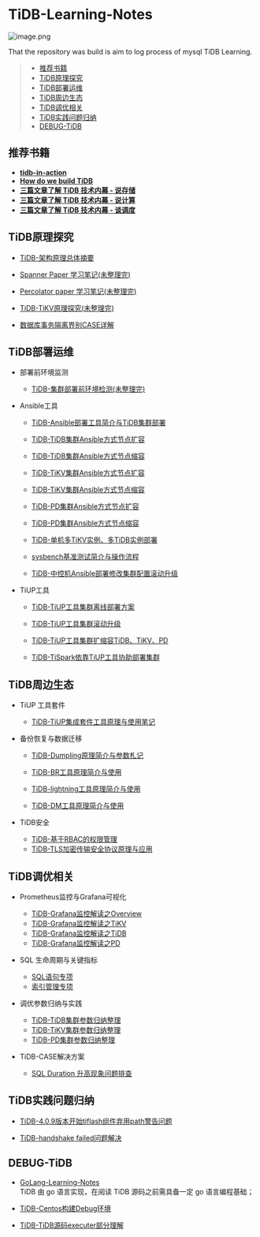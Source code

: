 # TiDB-Learning-Notes

![image.png](http://cdn.lifemini.cn/dbblog/20210123/5dae983117ea487aafc60162651b254d.png)

That the repository was build is aim to log process of mysql TiDB Learning.


> - [推荐书籍](#推荐书籍)  
> - [TiDB原理探究](#TiDB原理探究)  
> - [TiDB部署运维](#TiDB部署运维)  
> - [TiDB周边生态](#TiDB周边生态)  
> - [TiDB调优相关](#TiDB调优相关)  
> - [TiDB实践问题归纳](#TiDB实践问题归纳)  
> - [DEBUG-TiDB](#DEBUG-TiDB)  



## 推荐书籍

 - [**tidb-in-action**](https://github.com/tidb-incubator/tidb-in-action/blob/master/SUMMARY.md)  
 - [**How do we build TiDB**](https://www.pingcap.com/blog-cn/how-do-we-build-tidb/)  
 - [**三篇文章了解 TiDB 技术内幕 - 说存储**](https://pingcap.com/blog-cn/tidb-internal-1/)  
 - [**三篇文章了解 TiDB 技术内幕 - 说计算**](https://pingcap.com/blog-cn/tidb-internal-2/)  
 - [**三篇文章了解 TiDB 技术内幕 - 谈调度**](https://pingcap.com/blog-cn/tidb-internal-3/)  


## TiDB原理探究

 - [TiDB-架构原理总体摘要](https://github.com/jansu-dev/TiDB-Learning-Notes/blob/master/TiDB%E5%8E%9F%E7%90%86%E6%80%BB%E7%BB%93/TiDB-%E6%9E%B6%E6%9E%84%E5%8E%9F%E7%90%86%E6%80%BB%E4%BD%93%E6%91%98%E8%A6%81.md)

 - [Spanner Paper 学习笔记(未整理完)](https://github.com/jansu-dev/TiDB-Learning-Notes/blob/master/TiDB%E5%8E%9F%E7%90%86%E6%80%BB%E7%BB%93/Spanner%20Paper%20%E5%AD%A6%E4%B9%A0%E7%AC%94%E8%AE%B0.md)

 - [Percolator paper 学习笔记(未整理完)](https://github.com/jansu-dev/TiDB-Learning-Notes/blob/master/TiDB%E5%8E%9F%E7%90%86%E6%80%BB%E7%BB%93/Percolator%20paper%20%E5%AD%A6%E4%B9%A0%E7%AC%94%E8%AE%B0.md)

 - [TiDB-TiKV原理探究(未整理完)](https://github.com/jansu-dev/TiDB-Learning-Notes/blob/master/TiDB%E5%8E%9F%E7%90%86%E6%80%BB%E7%BB%93/TiDB-TiKV%E5%8E%9F%E7%90%86%E6%8E%A2%E7%A9%B6.md)

 - [数据库事务隔离界别CASE详解](https://github.com/jansu-dev/TiDB-Learning-Notes/blob/master/TiDB%E5%8E%9F%E7%90%86%E6%80%BB%E7%BB%93/%E4%BA%8B%E5%8A%A1%E7%9A%84%E9%9A%94%E7%A6%BB%E7%BA%A7%E5%88%AB.md)

## TiDB部署运维

 - 部署前环境监测
    - [TiDB-集群部署前环境检测(未整理完)](https://github.com/jansu-dev/TiDB-Learning-Notes/blob/master/TIDB-%E9%83%A8%E7%BD%B2%E5%AE%9E%E8%B7%B5/TiDB-%E9%9B%86%E7%BE%A4%E9%83%A8%E7%BD%B2%E5%89%8D%E7%8E%AF%E5%A2%83%E6%A3%80%E6%B5%8B.md)

 - Ansible工具
    - [TiDB-Ansible部署工具简介与TiDB集群部署](https://github.com/jansu-dev/TiDB-Learning-Notes/blob/master/TIDB-%E9%83%A8%E7%BD%B2%E5%AE%9E%E8%B7%B5/TiDB-Ansible%E9%83%A8%E7%BD%B2%E5%B7%A5%E5%85%B7%E7%AE%80%E4%BB%8B%E4%B8%8ETiDB%E9%9B%86%E7%BE%A4%E9%83%A8%E7%BD%B2.md)



    - [TiDB-TiDB集群Ansible方式节点扩容](https://github.com/jansu-dev/TiDB-Learning-Notes/blob/master/TIDB-%E9%83%A8%E7%BD%B2%E5%AE%9E%E8%B7%B5/TiDB-TiDB%E9%9B%86%E7%BE%A4Ansible%E6%96%B9%E5%BC%8F%E8%8A%82%E7%82%B9%E6%89%A9%E5%AE%B9.md)


    - [TiDB-TiDB集群Ansible方式节点缩容](https://github.com/jansu-dev/TiDB-Learning-Notes/blob/master/TIDB-%E9%83%A8%E7%BD%B2%E5%AE%9E%E8%B7%B5/TiDB-TiDB%E9%9B%86%E7%BE%A4Ansible%E6%96%B9%E5%BC%8F%E8%8A%82%E7%82%B9%E7%BC%A9%E5%AE%B9.md)

    - [TiDB-TiKV集群Ansible方式节点扩容](https://github.com/jansu-dev/TiDB-Learning-Notes/blob/master/TIDB-%E9%83%A8%E7%BD%B2%E5%AE%9E%E8%B7%B5/TiDB-TiKV%E9%9B%86%E7%BE%A4Ansible%E6%96%B9%E5%BC%8F%E8%8A%82%E7%82%B9%E6%89%A9%E5%AE%B9.md)

    - [TiDB-TiKV集群Ansible方式节点缩容](https://github.com/jansu-dev/TiDB-Learning-Notes/blob/master/TIDB-%E9%83%A8%E7%BD%B2%E5%AE%9E%E8%B7%B5/TiDB-TiKV%E9%9B%86%E7%BE%A4Ansible%E6%96%B9%E5%BC%8F%E8%8A%82%E7%82%B9%E7%BC%A9%E5%AE%B9.md)

    - [TiDB-PD集群Ansible方式节点扩容](https://github.com/jansu-dev/TiDB-Learning-Notes/blob/master/TIDB-%E9%83%A8%E7%BD%B2%E5%AE%9E%E8%B7%B5/TiDB-PD%E9%9B%86%E7%BE%A4Ansible%E6%96%B9%E5%BC%8F%E8%8A%82%E7%82%B9%E6%89%A9%E5%AE%B9.md)

    - [TiDB-PD集群Ansible方式节点缩容](https://github.com/jansu-dev/TiDB-Learning-Notes/blob/master/TIDB-%E9%83%A8%E7%BD%B2%E5%AE%9E%E8%B7%B5/TiDB-PD%E9%9B%86%E7%BE%A4Ansible%E6%96%B9%E5%BC%8F%E8%8A%82%E7%82%B9%E7%BC%A9%E5%AE%B9.md)


    - [TiDB-单机多TiKV实例、多TiDB实例部署](https://github.com/jansu-dev/TiDB-Learning-Notes/blob/master/TIDB-%E9%83%A8%E7%BD%B2%E5%AE%9E%E8%B7%B5/TiDB-%E5%8D%95%E6%9C%BA%E5%A4%9ATiKV%E5%AE%9E%E4%BE%8B%E3%80%81%E5%A4%9ATiDB%E5%AE%9E%E4%BE%8B%E9%83%A8%E7%BD%B2.md)


    - [sysbench基准测试简介与操作流程](https://github.com/jansu-dev/TiDB-Learning-Notes/blob/master/TIDB-%E9%83%A8%E7%BD%B2%E5%AE%9E%E8%B7%B5/sysbench%E5%9F%BA%E5%87%86%E6%B5%8B%E8%AF%95.md)

    - [TiDB-中控机Ansible部署修改集群配置滚动升级](https://github.com/jansu-dev/TiDB-Learning-Notes/blob/master/TIDB-%E9%83%A8%E7%BD%B2%E5%AE%9E%E8%B7%B5/TiDB-%E4%B8%AD%E6%8E%A7%E6%9C%BAAnsible%E9%83%A8%E7%BD%B2%E4%BF%AE%E6%94%B9%E9%9B%86%E7%BE%A4%E9%85%8D%E7%BD%AE%E6%BB%9A%E5%8A%A8%E5%8D%87%E7%BA%A7.md)

 - TiUP工具
    - [TiDB-TiUP工具集群离线部署方案](https://github.com/jansu-dev/TiDB-Learning-Notes/blob/master/TIDB-%E9%83%A8%E7%BD%B2%E5%AE%9E%E8%B7%B5/TiDB-TiUP%E5%B7%A5%E5%85%B7%E9%9B%86%E7%BE%A4%E7%A6%BB%E7%BA%BF%E9%83%A8%E7%BD%B2%E6%96%B9%E6%A1%88.md)

    - [TiDB-TiUP工具集群滚动升级](https://github.com/jansu-dev/TiDB-Learning-Notes/blob/master/TIDB-%E9%83%A8%E7%BD%B2%E5%AE%9E%E8%B7%B5/TiDB-TiUP%E5%B7%A5%E5%85%B7%E9%9B%86%E7%BE%A4%E6%BB%9A%E5%8A%A8%E5%8D%87%E7%BA%A7.md)

    - [TiDB-TiUP工具集群扩缩容TiDB、TiKV、PD](https://github.com/jansu-dev/TiDB-Learning-Notes/blob/master/TIDB-%E9%83%A8%E7%BD%B2%E5%AE%9E%E8%B7%B5/TiDB-TiUP%E5%B7%A5%E5%85%B7%E9%9B%86%E7%BE%A4%E6%89%A9%E7%BC%A9%E5%AE%B9TiDB%E3%80%81TiKV%E3%80%81PD.md)

    - [TiDB-TiSpark依靠TiUP工具协助部署集群](https://github.com/jansu-dev/TiDB-Learning-Notes/blob/master/TIDB-%E9%83%A8%E7%BD%B2%E5%AE%9E%E8%B7%B5/TiDB-TiSpark%E4%BE%9D%E9%9D%A0TiUP%E5%B7%A5%E5%85%B7%E5%8D%8F%E5%8A%A9%E9%83%A8%E7%BD%B2%E9%9B%86%E7%BE%A4.md)

## TiDB周边生态

 - TiUP 工具套件
    - [TiDB-TiUP集成套件工具原理与使用笔记](https://github.com/jansu-dev/TiDB-Learning-Notes/blob/master/TiDB-%E7%94%9F%E6%80%81%E5%B7%A5%E5%85%B7/TiDB-TiUP%E9%9B%86%E6%88%90%E5%A5%97%E4%BB%B6%E5%B7%A5%E5%85%B7%E5%8E%9F%E7%90%86%E4%B8%8E%E4%BD%BF%E7%94%A8%E7%AC%94%E8%AE%B0.md)

 - 备份恢复与数据迁移  
    - [TiDB-Dumpling原理简介与参数札记](https://github.com/jansu-dev/TiDB-Learning-Notes/blob/master/TiDB-%E7%94%9F%E6%80%81%E5%B7%A5%E5%85%B7/TiDB-Dumpling%E5%8E%9F%E7%90%86%E7%AE%80%E4%BB%8B%E4%B8%8E%E5%8F%82%E6%95%B0%E6%9C%AD%E8%AE%B0.md)

    - [TiDB-BR工具原理简介与使用](https://github.com/jansu-dev/TiDB-Learning-Notes/blob/master/TiDB-%E7%94%9F%E6%80%81%E5%B7%A5%E5%85%B7/TiDB-BR%E5%B7%A5%E5%85%B7%E5%8E%9F%E7%90%86%E7%AE%80%E4%BB%8B%E4%B8%8E%E4%BD%BF%E7%94%A8.md)

    - [TiDB-lightning工具原理简介与使用](https://github.com/jansu-dev/TiDB-Learning-Notes/blob/master/TiDB-%E7%94%9F%E6%80%81%E5%B7%A5%E5%85%B7/TiDB-lightning%E5%B7%A5%E5%85%B7%E5%8E%9F%E7%90%86%E7%AE%80%E4%BB%8B%E4%B8%8E%E4%BD%BF%E7%94%A8.md)  

    - [TiDB-DM工具原理简介与使用](https://github.com/jansu-dev/TiDB-Learning-Notes/blob/master/TiDB-%E7%94%9F%E6%80%81%E5%B7%A5%E5%85%B7/TiDB-DM%E5%B7%A5%E5%85%B7%E5%8E%9F%E7%90%86%E7%AE%80%E4%BB%8B%E4%B8%8E%E4%BD%BF%E7%94%A8.md)

 - TiDB安全
    - [TiDB-基于RBAC的权限管理](https://github.com/jansu-dev/TiDB-Learning-Notes/blob/master/TiDB-%E8%BF%90%E7%BB%B4%E7%AE%A1%E7%90%86/TiDB-%E5%9F%BA%E4%BA%8ERBAC%E7%9A%84%E6%9D%83%E9%99%90%E7%AE%A1%E7%90%86.md)
    - [TiDB-TLS加密传输安全协议原理与应用](https://github.com/jansu-dev/TiDB-Learning-Notes/blob/master/TiDB-%E8%BF%90%E7%BB%B4%E7%AE%A1%E7%90%86/TiDB-TLS%E5%8A%A0%E5%AF%86%E4%BC%A0%E8%BE%93%E5%AE%89%E5%85%A8%E5%8D%8F%E8%AE%AE%E5%8E%9F%E7%90%86%E4%B8%8E%E5%BA%94%E7%94%A8.md)


## TiDB调优相关

 - Prometheus监控与Grafana可视化   
    - [TiDB-Grafana监控解读之Overview](https://github.com/jansu-dev/TiDB-Learning-Notes/blob/master/TiDB-%E8%B0%83%E4%BC%98%E5%AE%9E%E8%B7%B5/TiDB-%E8%B0%83%E4%BC%98%E8%A7%86%E5%9B%BE%E5%BD%92%E7%BA%B3/TiDB-Grafana%E7%9B%91%E6%8E%A7%E8%A7%A3%E8%AF%BB%E4%B9%8BOverview.md)  
    - [TiDB-Grafana监控解读之TiKV](https://github.com/jansu-dev/TiDB-Learning-Notes/blob/master/TiDB-%E8%B0%83%E4%BC%98%E5%AE%9E%E8%B7%B5/TiDB-%E8%B0%83%E4%BC%98%E8%A7%86%E5%9B%BE%E5%BD%92%E7%BA%B3/TiDB-Grafana%E7%9B%91%E6%8E%A7%E8%A7%A3%E8%AF%BB%E4%B9%8BTiKV.md)  
    - [TiDB-Grafana监控解读之TiDB](https://github.com/jansu-dev/TiDB-Learning-Notes/blob/master/TiDB-%E8%B0%83%E4%BC%98%E5%AE%9E%E8%B7%B5/TiDB-%E8%B0%83%E4%BC%98%E8%A7%86%E5%9B%BE%E5%BD%92%E7%BA%B3/TiDB-Grafana%E7%9B%91%E6%8E%A7%E8%A7%A3%E8%AF%BB%E4%B9%8BTiDB.md)  
    - [TiDB-Grafana监控解读之PD](https://github.com/jansu-dev/TiDB-Learning-Notes/blob/master/TiDB-%E8%B0%83%E4%BC%98%E5%AE%9E%E8%B7%B5/TiDB-%E8%B0%83%E4%BC%98%E8%A7%86%E5%9B%BE%E5%BD%92%E7%BA%B3/TiDB-Grafana%E7%9B%91%E6%8E%A7%E8%A7%A3%E8%AF%BB%E4%B9%8BPD.md)  

 - SQL 生命周期与关键指标     
    - [SQL语句专项](https://github.com/jansu-dev/TiDB-Learning-Notes/blob/master/TiDB-%E8%B0%83%E4%BC%98%E5%AE%9E%E8%B7%B5/TiDB-SQL%E8%B0%83%E4%BC%98%E5%BD%92%E7%BA%B3/SQL%20%E8%AF%AD%E5%8F%A5%E4%B8%93%E9%A1%B9.md)  
    - [索引管理专项](https://github.com/jansu-dev/TiDB-Learning-Notes/blob/master/TiDB-%E8%B0%83%E4%BC%98%E5%AE%9E%E8%B7%B5/TiDB-SQL%E8%B0%83%E4%BC%98%E5%BD%92%E7%BA%B3/INDEX%E7%AE%A1%E7%90%86%E4%B8%93%E9%A1%B9.md)  

 - 调优参数归纳与实践
    - [TiDB-TiDB集群参数归纳整理](https://github.com/jansu-dev/TiDB-Learning-Notes/blob/master/TiDB-%E8%B0%83%E4%BC%98%E5%AE%9E%E8%B7%B5/TiDB-%E9%85%8D%E7%BD%AE%E5%8F%82%E6%95%B0%E5%BD%92%E7%BA%B3/TiDB%E9%9B%86%E7%BE%A4%E5%8F%82%E6%95%B0%E5%BD%92%E7%BA%B3%E6%95%B4%E7%90%86.md)    
    - [TiDB-TiKV集群参数归纳整理](https://github.com/jansu-dev/TiDB-Learning-Notes/blob/master/TiDB-%E8%B0%83%E4%BC%98%E5%AE%9E%E8%B7%B5/TiDB-%E9%85%8D%E7%BD%AE%E5%8F%82%E6%95%B0%E5%BD%92%E7%BA%B3/TiKV%E9%9B%86%E7%BE%A4%E5%8F%82%E6%95%B0%E5%BD%92%E7%BA%B3%E6%95%B4%E7%90%86.md)    
    - [TiDB-PD集群参数归纳整理]()    

 - TiDB-CASE解决方案  
   - [SQL Duration 升高现象问题排查](https://github.com/jansu-dev/TiDB-Learning-Notes/blob/master/TiDB-%E8%B0%83%E4%BC%98%E5%AE%9E%E8%B7%B5/TiDB-CASE%E8%A7%A3%E5%86%B3%E6%96%B9%E6%A1%88/SQL%20Duration%20%E6%8A%96%E5%8A%A8%E7%8E%B0%E8%B1%A1%E9%97%AE%E9%A2%98%E6%8E%92%E6%9F%A5.md)

## TiDB实践问题归纳

 - [TiDB-4.0.9版本开始tiflash组件弃用path警告问题](https://github.com/jansu-dev/TiDB-Learning-Notes/blob/master/TiDB-%E5%B8%B8%E8%A7%81%E9%94%99%E8%AF%AF/TiDB-4.0.9%E7%89%88%E6%9C%AC%E5%BC%80%E5%A7%8Btiflash%E7%BB%84%E4%BB%B6%E5%BC%83%E7%94%A8path%E8%AD%A6%E5%91%8A%E9%97%AE%E9%A2%98.md)

 - [TiDB-handshake failed问题解决](https://github.com/jansu-dev/TiDB-Learning-Notes/blob/master/TiDB-%E5%B8%B8%E8%A7%81%E9%94%99%E8%AF%AF/TiDB-handshake%20failed%E9%97%AE%E9%A2%98%E8%A7%A3%E5%86%B3.md)


## DEBUG-TiDB
 - [GoLang-Learning-Notes](https://github.com/jansu-dev/Go-Learning-Notes)   
 TiDB 由 go 语言实现，在阅读 TiDB 源码之前需具备一定 go 语言编程基础；


 - [TiDB-Centos构建Debug环境](https://github.com/jansu-dev/TiDB-Learning-Notes/blob/master/TiDB-DEBUG/TiDB-Centos%E6%9E%84%E5%BB%BADebug%E7%8E%AF%E5%A2%83.md)  

 - [TiDB-TiDB源码executer部分理解](https://github.com/jansu-dev/TiDB-Learning-Notes/blob/master/TiDB-DEBUG/TiDB-TiDB%E6%BA%90%E7%A0%81executer%E9%83%A8%E5%88%86%E7%90%86%E8%A7%A3.md)